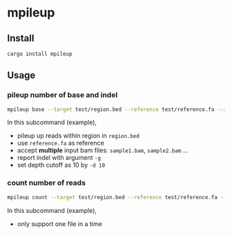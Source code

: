 # mpileup

## Install

```bash
cargo install mpileup
```

## Usage

### pileup number of base and indel

```bash
mpileup base --target test/region.bed --reference test/reference.fa --input test/sample1.bam test/sample2.bam -g -d 10
```

In this subcommand (example),

- pileup up reads within region in `region.bed`
- use `reference.fa` as reference
- accept **multiple** input bam files: `sample1.bam`, `sample2.bam` ...
- report indel with argument `-g`
- set depth cutoff as 10 by `-d 10`

### count number of reads

```bash
mpileup count --target test/region.bed --reference test/reference.fa --input test/sample1.bam
```

In this subcommand (example),

- only support one file in a time
